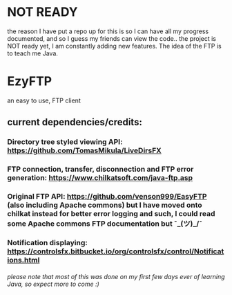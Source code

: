

# NOT READY

the reason I have put a repo up for this is so I can have all my progress documented, and so I guess my friends can view the code.. the project is NOT ready yet, I am constantly adding new features. The idea of the FTP is to teach me Java.

# EzyFTP
an easy to use, FTP client 

## current dependencies/credits:

### Directory tree styled viewing API: https://github.com/TomasMikula/LiveDirsFX

### FTP connection, transfer, disconnection and FTP error generation: https://www.chilkatsoft.com/java-ftp.asp

### Original FTP API: https://github.com/venson999/EasyFTP (also including Apache commons) but I have moved onto chilkat instead for better error logging and such, I could read some Apache commons FTP documentation but ¯\_(ツ)_/¯

### Notification displaying: https://controlsfx.bitbucket.io/org/controlsfx/control/Notifications.html

###### please note that most of this was done on my first few days ever of learning Java, so expect more to come :)

